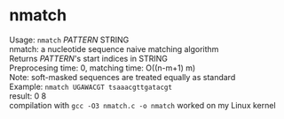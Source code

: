 # nmatch
Usage: ```nmatch``` _PATTERN_ STRING  
nmatch: a nucleotide sequence naive matching algorithm  
Returns _PATTERN_'s start indices in STRING  
Preprocesing time: 0, matching time: O((n-m+1) m)  
Note: soft-masked sequences are treated equally as standard  
Example: ```nmatch UGAWACGT tsaaacgttgatacgt```  
result: 0 8  
compilation with ```gcc -O3 nmatch.c -o nmatch``` worked on my Linux kernel  
